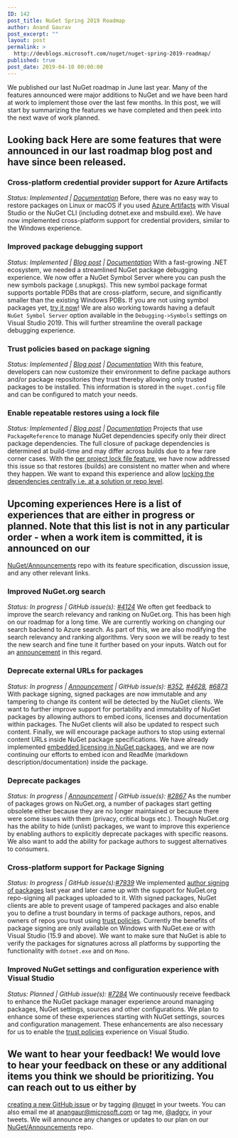 ```yaml
---
ID: 142
post_title: NuGet Spring 2019 Roadmap
author: Anand Gaurav
post_excerpt: ""
layout: post
permalink: >
  http://devblogs.microsoft.com/nuget/nuget-spring-2019-roadmap/
published: true
post_date: 2019-04-10 00:00:00
---
```

We published our last NuGet roadmap in June last year. Many of the features announced were major additions to NuGet and we have been hard at work to implement those over the last few months. In this post, we will start by summarizing the features we have completed and then peek into the next wave of work planned.

## Looking back Here are some features that were announced in our last roadmap blog post and have since been released.

### Cross-platform credential provider support for Azure Artifacts

*Status: Implemented | [Documentation][1]* Before, there was no easy way to restore packages on Linux or macOS if you used [Azure Artifacts][2] with Visual Studio or the NuGet CLI (including dotnet.exe and msbuild.exe). We have now implemented cross-platform support for credential providers, similar to the Windows experience.

### Improved package debugging support

*Status: Implemented | [Blog post][3] | [Documentation][4]* With a fast-growing .NET ecosystem, we needed a streamlined NuGet package debugging experience. We now offer a NuGet Symbol Server where you can push the new symbols package (.snupkgs). This new symbol package format supports portable PDBs that are cross-platform, secure, and significantly smaller than the existing Windows PDBs. If you are not using symbol packages yet, [try it now][4]! We are also working towards having a default `NuGet Symbol Server` option available in the `Debugging->Symbols` settings on Visual Studio 2019. This will further streamline the overall package debugging experience.

### Trust policies based on package signing

*Status: Implemented | [Blog post][5] | [Documentation][6]* With this feature, developers can now customize their environment to define package authors and/or package repositories they trust thereby allowing only trusted packages to be installed. This information is stored in the `nuget.config` file and can be configured to match your needs.

### Enable repeatable restores using a lock file

*Status: Implemented | [Blog post][7] | [Documentation][8]* Projects that use `PackageReference` to manage NuGet dependencies specify only their direct package dependencies. The full closure of package dependencies is determined at build-time and may differ across builds due to a few rare corner cases. With the [per project lock file feature][8], we have now addressed this issue so that restores (builds) are consistent no matter when and where they happen. We want to expand this experience and allow [locking the dependencies centrally i.e. at a solution or repo level][9].

## Upcoming experiences Here is a list of experiences that are either in progress or planned. Note that this list is not in any particular order - when a work item is committed, it is announced on our

[NuGet/Announcements][10] repo with its feature specification, discussion issue, and any other relevant links.

### Improved NuGet.org search

*Status: In progress | GitHub issue(s): [#4124][11]* We often get feedback to improve the search relevancy and ranking on NuGet.org. This has been high on our roadmap for a long time. We are currently working on changing our search backend to Azure search. As part of this, we are also modifying the search relevancy and ranking algorithms. Very soon we will be ready to test the new search and fine tune it further based on your inputs. Watch out for an [announcement][10] in this regard.

### Deprecate external URLs for packages

*Status: In progress | [Announcement][12] | GitHub issue(s): [#352][13], [#4628][14], [#6873][15]* With package signing, signed packages are now immutable and any tampering to change its content will be detected by the NuGet clients. We want to further improve support for portability and immutability of NuGet packages by allowing authors to embed icons, licenses and documentation within packages. The NuGet clients will also be updated to respect such content. Finally, we will encourage package authors to stop using external content URLs inside NuGet package specifications. We have already implemented [embedded licensing in NuGet packages][16], and we are now continuing our efforts to embed icon and ReadMe (markdown description/documentation) inside the package.

### Deprecate packages

*Status: In progress | [Announcement][17] | GitHub issue(s): [#2867][18]* As the number of packages grows on NuGet.org, a number of packages start getting obsolete either because they are no longer maintained or because there were some issues with them (privacy, critical bugs etc.). Though NuGet.org has the ability to hide (unlist) packages, we want to improve this experience by enabling authors to explicitly deprecate packages with specific reasons. We also want to add the ability for package authors to suggest alternatives to consumers.

### Cross-platform support for Package Signing

*Status: In progress | GitHub issue(s):[#7939][19]* We implemented [author signing of packages][20] last year and later came up with the support for NuGet.org repo-signing all packages uploaded to it. With signed packages, NuGet clients are able to prevent usage of tampered packages and also enable you to define a trust boundary in terms of package authors, repos, and owners of repos you trust using [trust policies][5]. Currently the benefits of package signing are only available on Windows with NuGet.exe or with Visual Studio (15.9 and above). We want to make sure that NuGet is able to verify the packages for signatures across all platforms by supporting the functionality with `dotnet.exe` and on `Mono`.

### Improved NuGet settings and configuration experience with Visual Studio

*Status: Planned | GitHub issue(s): [#7284][21]* We continuously receive feedback to enhance the NuGet package manager experience around managing packages, NuGet settings, sources and other configurations. We plan to enhance some of these experiences starting with NuGet settings, sources and configuration management. These enhancements are also necessary for us to enable the [trust policies][5] experience on Visual Studio.

## We want to hear your feedback! We would love to hear your feedback on these or any additional items you think we should be prioritizing. You can reach out to us either by

[creating a new GitHub issue][22] or by tagging [@nuget][23] in your tweets. You can also email me at <anangaur@microsoft.com> or tag me, [@adgrv][24], in your tweets. We will announce any changes or updates to our plan on our [NuGet/Announcements][25] repo.

 [1]: https://github.com/Microsoft/artifacts-credprovider/blob/master/README.md
 [2]: https://www.visualstudio.com/team-services/package-management
 [3]: https://blog.nuget.org/20181116/Improved-debugging-experience-with-the-NuGet-org-symbol-server-and-snupkg.html
 [4]: https://docs.microsoft.com/en-us/nuget/create-packages/symbol-packages-snupkg
 [5]: https://blog.nuget.org/20181205/Lock-down-your-dependencies-using-configurable-trust-policies.html
 [6]: https://docs.microsoft.com/en-us/nuget/consume-packages/installing-signed-packages#configure-package-signature-requirements
 [7]: https://blog.nuget.org/20181217/Enable-repeatable-package-restores-using-a-lock-file.html
 [8]: https://docs.microsoft.com/en-us/nuget/consume-packages/package-references-in-project-files#locking-dependencies
 [9]: https://github.com/NuGet/Home/wiki/Centrally-managing-NuGet-packages
 [10]: https://github.com/NuGet/Announcements/issues
 [11]: https://github.com/NuGet/NuGetGallery/issues/4124
 [12]: https://github.com/NuGet/Announcements/issues/29
 [13]: https://github.com/NuGet/Home/issues/352
 [14]: https://github.com/NuGet/Home/issues/4628
 [15]: https://github.com/NuGet/Home/issues/6873
 [16]: https://github.com/NuGet/Announcements/issues/32
 [17]: https://github.com/NuGet/Announcements/issues/33
 [18]: https://github.com/NuGet/Home/issues/2867
 [19]: https://github.com/NuGet/Home/issues/7939
 [20]: https://blog.nuget.org/20180522/Introducing-signed-package-submissions.html
 [21]: https://github.com/NuGet/Home/issues/7284
 [22]: https://github.com/NuGet/Home/issues/new
 [23]: https://twitter.com/nuget
 [24]: https://twitter.com/adgrv
 [25]: https://github.com/NuGet/Announcements